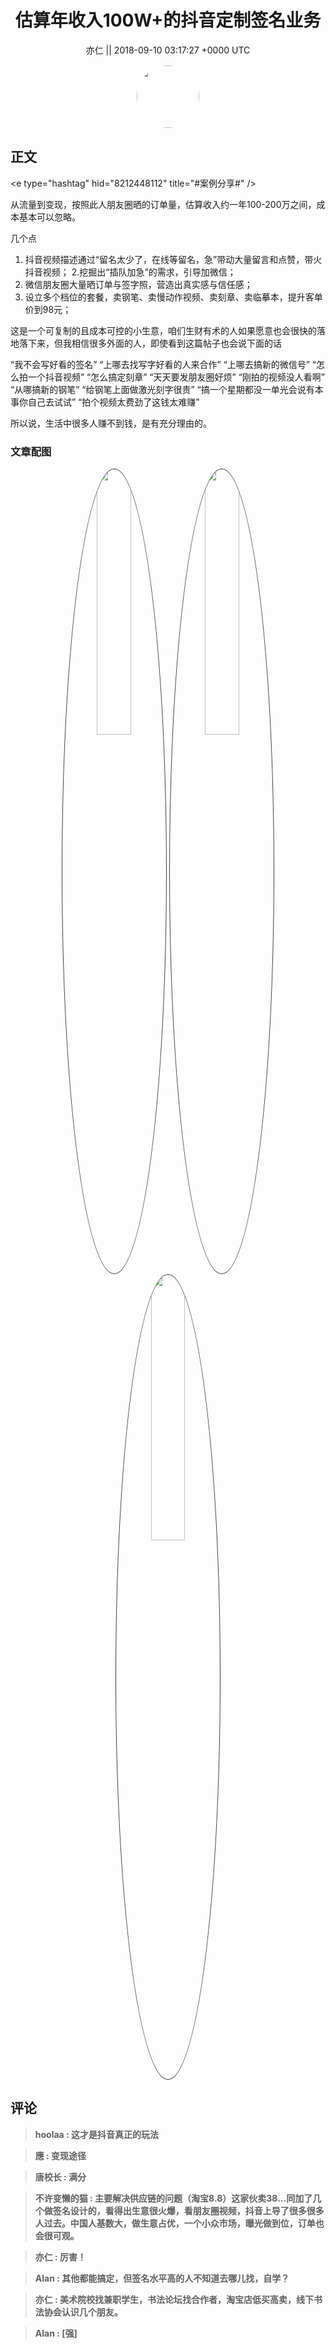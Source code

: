 <h1 align="center">估算年收入100W&#43;的抖音定制签名业务</h1>




<p align="center">
    <a>亦仁 || 2018-09-10 03:17:27 &#43;0000 UTC</a>
</p>

<div align="center">
    <img src="https://images.zsxq.com/Fn3NQqCN8nuGF86yZPXSbEsl0mb3?e=1590940799&amp;token=kIxbL07-8jAj8w1n4s9zv64FuZZNEATmlU_Vm6zD:pfbNc8W3hS0oYG_hyXXh_rHMHuc=" width="100" height="100" style="border:1px solid;border-radius:50%; color:#ffffff"/>
</div>




## 正文

<div>
&lt;e type=&#34;hashtag&#34; hid=&#34;8212448112&#34; title=&#34;#案例分享#&#34; /&gt;    

从流量到变现，按照此人朋友圈晒的订单量，估算收入约一年100-200万之间，成本基本可以忽略。

几个点

1. 抖音视频描述通过“留名太少了，在线等留名，急”带动大量留言和点赞，带火抖音视频；
2.挖掘出“插队加急”的需求，引导加微信；
3. 微信朋友圈大量晒订单与签字照，营造出真实感与信任感；
4. 设立多个档位的套餐，卖钢笔、卖慢动作视频、卖刻章、卖临摹本，提升客单价到98元；

这是一个可复制的且成本可控的小生意，咱们生财有术的人如果愿意也会很快的落地落下来，但我相信很多外面的人，即使看到这篇帖子也会说下面的话

“我不会写好看的签名”
“上哪去找写字好看的人来合作”
“上哪去搞新的微信号”
“怎么拍一个抖音视频”
“怎么搞定刻章”
“天天要发朋友圈好烦”
“刚拍的视频没人看啊”
“从哪搞新的钢笔”
“给钢笔上面做激光刻字很贵”
“搞一个星期都没一单光会说有本事你自己去试试”
“拍个视频太费劲了这钱太难赚”

所以说，生活中很多人赚不到钱，是有充分理由的。
</div>

### 文章配图

<div class="image" align="center">

<img src="https://images.zsxq.com/FoZJgCNdZChFEDjk6S55e9DoI5j7?imageMogr2/auto-orient/thumbnail/800x/format/jpg/blur/1x0/quality/75&amp;e=1590940799&amp;token=kIxbL07-8jAj8w1n4s9zv64FuZZNEATmlU_Vm6zD:iyH8vsdi82hgW7t43I_pYMDupmo=" width="33%" height="33%" style="border:1px solid;border-radius:50%; color:#3c3f41"/>

<img src="https://images.zsxq.com/FiJIiRAQxpFE8Tl2v97-As2Lp1aN?imageMogr2/auto-orient/thumbnail/800x/format/jpg/blur/1x0/quality/75&amp;e=1590940799&amp;token=kIxbL07-8jAj8w1n4s9zv64FuZZNEATmlU_Vm6zD:DaKwluPnnEHbElshDSPyL0jHuH0=" width="33%" height="33%" style="border:1px solid;border-radius:50%; color:#3c3f41"/>

<img src="https://images.zsxq.com/FpWdHb9gfJ4vWVte9eTV4yb9fvm0?imageMogr2/auto-orient/thumbnail/800x/format/jpg/blur/1x0/quality/75&amp;e=1590940799&amp;token=kIxbL07-8jAj8w1n4s9zv64FuZZNEATmlU_Vm6zD:FD4BSKoaJ6hexnTAyt-9iMKcaLk=" width="33%" height="33%" style="border:1px solid;border-radius:50%; color:#3c3f41"/>

</div>


## 评论

<div align="left">
<div>

<blockquote >
<span> <strong>hoolaa : 这才是抖音真正的玩法 </strong></span>
</blockquote>

<blockquote >
<span> <strong>應 : 变现途径 </strong></span>
</blockquote>

<blockquote >
<span> <strong>唐校长 : 满分 </strong></span>
</blockquote>

<blockquote >
<span> <strong>不许变懒的猫 : 主要解决供应链的问题（淘宝8.8）这家伙卖38...同加了几个做签名设计的，看得出生意很火爆，看朋友圈视频，抖音上导了很多很多人过去。中国人基数大，做生意占优，一个小众市场，曝光做到位，订单也会很可观。 </strong></span>
</blockquote>

<blockquote >
<span> <strong>亦仁 : 厉害！ </strong></span>
</blockquote>

<blockquote >
<span> <strong>Alan : 其他都能搞定，但签名水平高的人不知道去哪儿找，自学？ </strong></span>
</blockquote>

<blockquote >
<span> <strong>亦仁 : 美术院校找兼职学生，书法论坛找合作者，淘宝店低买高卖，线下书法协会认识几个朋友。 </strong></span>
</blockquote>

<blockquote >
<span> <strong>Alan : [强] </strong></span>
</blockquote>

</div>
</div>